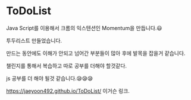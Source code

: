 # ToDoList

Java Script를 이용해서 크롬의 익스텐션인 Momentum을 만듭니다.😃

투두리스트 만들었습니다.

만드는 동안에도 이해가 안되고 넘어간 부분들이 많아 후에 발목을 잡을거 같습니다.

챌린지를 통해서 복습하고 따로 공부를 더해야 할것같다.

js 공부를 더 해야 될것 같습니다.😪😪😪

https://jaeyoon492.github.io/ToDoList/ 이거슨 링크.
